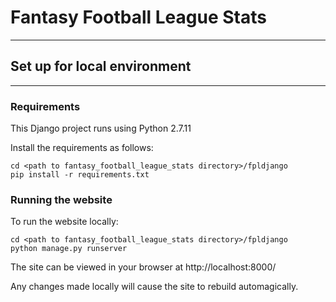 # Fantasy Football League Stats
-----
## Set up for local environment
-----
### Requirements
This Django project runs using Python 2.7.11

Install the requirements as follows:
```shell
cd <path to fantasy_football_league_stats directory>/fpldjango
pip install -r requirements.txt
```

### Running the website
To run the website locally:
```shell
cd <path to fantasy_football_league_stats directory>/fpldjango
python manage.py runserver
```

The site can be viewed in your browser at http://localhost:8000/

Any changes made locally will cause the site to rebuild automagically.
